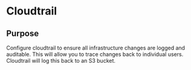 # Cloudtrail

## Purpose
Configure cloudtrail to ensure all infrastructure changes are logged and auditable. This will allow you to trace changes back to individual users.  
Cloudtrail will log this back to an S3 bucket.